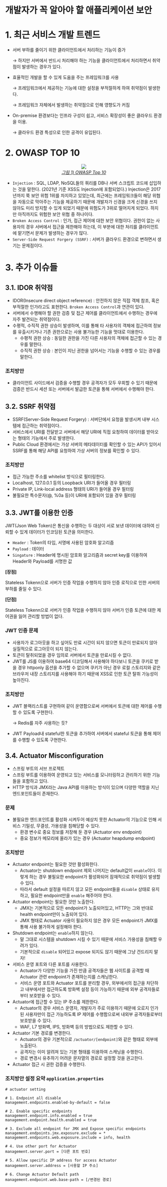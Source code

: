 # 개발자가 꼭 알아야 할 애플리케이션 보안

# 1. 최근 서비스 개발 트렌드

- 서버 부하를 줄이기 위한 클라이언트에서 처리하는 기능이 증가
    
    → 하지만 서버에서 반드시 처리해야 하는 기능을 클라이언트에서 처리하면서 취약점이 발생하는 경우가 있다.
    
- 효율적인 개발을 할 수 있게 도움을 주는 프레임워크를 사용
    
    → 프레임워크에서 제공하는 기능에 대한 설정을 부적절하게 하여 취약점이 발생한다.
    
    → 프레임워크 자체에서 발생하는 취약점으로 인해 영향도가 커짐
    
- On-premise 환경보다는 인프라 구성이 쉽고, 서비스 확장성이 좋은 클라우드 환경을 이용.
    
    → 클라우드 환경 특성으로 인한 공격이 유입된다.
    

# 2. OWASP TOP 10

<p align="center">
    <a href="https://owasp.org/www-project-top-ten/">
        <img src="../images/security_for_enginner.png"/>
        <br>
        <em>그림 1) OWASP Top 10</em>
    </a>
</p>


- `Injection` : SQL, LDAP, NoSQL들의 쿼리를 DB나 서버 스크립트 코드에 삽입하는 것을 말한다. (2021년 기준 XSS도 Injection에 포함되었다.)
Injection은 2017년까지 쭉 보안 위험 1위를 차지하고 있었는데, 최근에는 프레임워크들이 해당 위협을 자동으로 막아주는 기능을 제공하기 때문에 개발자가 신경을 크게 신경을 쓰지 않아도 미리 방지할 수 있게 되었기 때문에 위험도가 3위로 떨어지게 되었다. 하지만 아직까지도 위험한 보안 위협 중 하나이다.
- `Broken Access Control` : 인가, 접근 제어에 대한 보안 위협이다. 권한이 없는 사용자의 경우 서버에서 접근을 제한해야 하는데, 이 부분에 대한 처리를 클라이언트에 맡기면서 문제가 발생하는 경우가 많다.
- `Server-Side Request Forgery (SSRF)` : 서버가 클라우드 환경으로 변하면서 생기는 문제점이다.

# 3. 추가 이슈들

## 3.1. IDOR 취약점

- IDOR(Insecure direct object reference) : 안전하지 않은 직접 객체 참조, 혹은 부적절한 인가라고도 표현한다. `Broken Access Control`과 연관이 있다.
- 서버에서 수행해야 할 권한 검증 및 접근 제어를 클라이언트에서 수행하는 경우에 자주 발견되는 취약점이다.
- 수평적, 수직적 권한 상승이 발생하며, 이를 통해 타 사용자의 객체에 접근하여 정보를 유출시키거나 기존 권한으로는 사용 불가능한 기능을 멋대로 이용한다.
    - 수평적 권한 상승 : 동일한 권한을 가진 다른 사용자의 객체에 접근할 수 있는 경우를 말한다.
    - 수직적 권한 상승 : 본인이 지닌 권한을 넘어서는 기능을 수행할 수 있는 경우를 말한다.

### 조치방안

- 클라이언트 사이드에서 검증을 수행할 경우 공격자가 모두 우회할 수 있기 때문에 검증은 반드시 세션 또는 서버에서 발급한 토큰을 통해 서버에서 수행해야 한다.

## 3.2. SSRF 취약점

- SSRF(Server-Side Request Forgery) : 서버단에서 요청을 발생시켜 내부 시스템에 접근하는 취약점이다..
- 서비스에서 URI를 전달받고 서버에서 해댱 URI에 직접 요청하여 데이터를 받아오는 형태의 기능에서 주로 발생한다.
- Public Cloud 환경에서는 가상 서버의 메타데이터를 확인할 수 있는 API가 있어서 SSRF를 통해 해당 API를 요청하여 가상 서버의 정보를 확인할 수 있다.

### 조치방안

- 접근 가능한 주소를 whitelist 방식으로 필터링한다.
- Localhost, 127.0.0.1 등의 Loopback URI가 들어올 경우 필터링
- Private IP, Link-local address 형태의 URI가 들어올 경우 필터링
- 불필요한 특수문자(@, %0a 등)이 URI에 포함되어 있을 경우 필터링

## 3.3. JWT를 이용한 인증

JWT(Json Web Token)은 통신을 수행하는 두 대상이 서로 보낸 데이터에 대하여 신뢰할 수 있게 데이터가 인코딩된 토큰을 의미한다.

- `Header` : Token의 타입, 서명에 사용된 암호화 알고리즘
- `Payload` : 데이터
- `Singature` : Header에 명시된 암호화 알고리즘과 secret key를 이용하여 Header와 Payload를 서명한 값

**[장점]**

Stateless Tokenn으로 서버가 인증 작업을 수행하지 않아 인증 로직으로 인한 서버의 부하를 줄일 수 있다.

**[단점]**

Stateless Tokenn으로 서버가 인증 작업을 수행하지 않아 서버가 인증 토큰에 대한 제어권을 잃어 관리할 방법이 없다.

### JWT 인증 문제

- 사용자가 로그아웃을 하고 싶어도 만료 시간이 되지 않으면 토큰이 만료되지 않아 실질적으로 로그아웃이 되지 않는다.
- 토큰이 탈취되었을 경우 임의로 서버에서 토큰을 만료시킬 수 없다.
- JWT를 JS를 이용하여 base64 디코딩해서 사용해야 하다보니 토큰을 쿠키로 받을 경우 httponly 옵션을 추가할 수 없으며 쿠키가 아닌 경우 로컬 스토리지와 같은 브라우저 내장 스토리지를 사용해야 하기 때문에 XSS로 인한 토큰 탈취 가능성이 높아진다.

### 조치방안

- JWT 블랙리스트를 구현하여 같이 운영함으로써 서버에서 토큰에 대한 제어를 수행할 수 있도록 구현한다.
    
    → Redis를 자주 사용하는 듯?
    
- JWT Payload내 stateful한 토큰을 추가하여 서버에서 stateful 토큰을 통해 제어를 수행할 수 있도록 구현한다.

## 3.4. Actuator Misconfiguration

- 스프링 부트의 서브 프로젝트
- 스프링 부트를 이용하여 운영되고 있는 서비스를 모니터링하고 관리하기 위한 기능들을 포함하고 있다.
- HTTP 방식과 JMX라는 Java API를 이용하는 방식이 있으며 다양한 역할을 지닌 엔드포인트들이 존재한다.

### 문제

- 불필요한 엔드포인트를 활성화 시켜두어 예상치 못한 Actuator의 기능으로 인해 서비스 기밀성, 무결성, 가용성을 침해당할 수 있다.
    - 환경 변수로 중요 정보를 저장해 둔 경우 (Actuator env endpoint)
    - 중요 정보가 메모리에 올라가 있는 경우 (Actuator heapdump endpoint)

### 조치방안

- Actuator endpoint는 필요한 것만 활성화한다.
    - Actuator는 shutdown endpoint 제외 나머지는 default값이 `enable`이다. 이렇게 하는 경우 불필요한 endpoint가 활성화되어 잠재적으로 취약점이 발생할 수 있다.
    - 따라서 default 설정을 따르지 않고 모든 endpoint들을 `disable` 상태로 유지하고, 필요한 endpoint만을 `enable` 해주어야 한다.
- Actuator endpoint는 필요한 것만 노출한다.
    - JMX는 기본적으로 모든 endpoint가 노출되어있고, HTTP는 그와 반대로 health endpoint만이 노출되어 있다.
    - JMX 형태로 Actuator 사용이 필요하지 않은 경우 모든 endpoint가 JMX를 통해 사용 불가하게 설정해야 한다.
- Shutdown endpoint는 `enable`하지 않는다.
    - 말 그대로 시스템을 shutdown 시킬 수 있기 때문에 서비스 가용성을 침해할 우려가 있다.
    - 기본적으로 `disable` 되어있고 expose 되지도 않기 때문에 그냥 건드리지 말자!
- 서비스 운영 포트와 다른 포트를 사용한다.
    - Actuator가 다양한 기능을 가진 만큼 공격자들은 웹 사이트를 공격할 때 Actuator 관련 endpoint가 존재하는지를 스캐닝한다.
    - 서비스 운영 포트와 Actuator 포트를 분리할 경우, 외부에서의 접근을 차단하고 내부에서만 접근하도록 방화벽 설정 등이 가능하기 때문에 외부 공격자들로부터 보호받을 수 있다.
- Actuator에 접근할 수 있는 IP 주소를 제한한다.
    - Actuator의 경우 서비스 운영자, 개발자가 주로 이용하기 때문에 오로지 인가된 사용자만이 접근 가능하도록 IP 제어를 수행함으로써 내외부 공격자들로부터 보호받을 수 있다.
    - WAF, L7 방화벽, IPS, 방화벽 등의 방법으로도 제한할 수 있다.
- Actuator 기본 경로를 변경한다.
    - Actuator의 경우 기본적으로 `/actuator/[endpoint]`와 같은 형태로 외부에 노출된다.
    - 공격자는 이미 알려져 있는 기본 형태를 이용하여 스캐닝을 수행한다.
    - 경로 변경시 유추하기 어려운 문자열의 경로로 설정할 것을 권고한다.
- Actuator 접근 시 권한 검증을 수행한다.

### 조치방안 설정 요약 `application.properties`

```
# actuator setting

# 1. Endpoint all disable
management.endpoints.enabled-by-default = false

# 2. Enable specific endpoints
management.endpoint.info.enabled = true
management.endpoint.health.enabled = true

# 3. Exclude all endpoint for JMX and Expose specific endpoints
management.endpoints.jmx.exposure.exclude = *
management.endpoints.web.exposure.include = info, health

# 4. Use other port for Actuator
management.server.port = [다른 포트 번호]

# 5. Allow specific IP address for access Actuator
management.server.address = [사용할 IP 주소]

# 6. Change Actuator Default path
management.endpoint.web.base-path = [/변경된 경로]
```